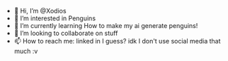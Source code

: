 - 👋 Hi, I’m @Xodios
- 👀 I’m interested in Penguins
- 🌱 I’m currently learning How to make my ai generate penguins!
- 💞️ I’m looking to collaborate on stuff
- 📫 How to reach me: linked in I guess? idk I don't use social media that much :v 

<!---
Xodios/Xodios is a ✨ special ✨ repository because its `README.md` (this file) appears on your GitHub profile.
You can click the Preview link to take a look at your changes.
--->
